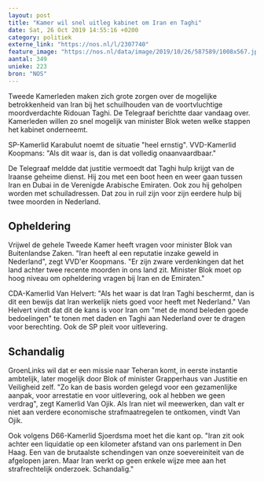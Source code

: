 ```yaml
---
layout: post
title: "Kamer wil snel uitleg kabinet om Iran en Taghi"
date: Sat, 26 Oct 2019 14:55:16 +0200
category: politiek
externe_link: "https://nos.nl/l/2307740"
feature_image: "https://nos.nl/data/image/2019/10/26/587589/1008x567.jpg"
aantal: 349
unieke: 223
bron: "NOS"
---
```


<p>Tweede Kamerleden maken zich grote zorgen over de mogelijke betrokkenheid van Iran bij het schuilhouden van de voortvluchtige moordverdachte Ridouan Taghi. De Telegraaf berichtte daar vandaag over. Kamerleden willen zo snel mogelijk van minister Blok weten welke stappen het kabinet onderneemt.</p>
<p>SP-Kamerlid Karabulut noemt de situatie "heel ernstig". VVD-Kamerlid Koopmans: "Als dit waar is, dan is dat volledig onaanvaardbaar."</p>
<p>De Telegraaf meldde dat justitie vermoedt dat Taghi hulp krijgt van de Iraanse geheime dienst. Hij zou met een boot heen en weer gaan tussen Iran en Dubai in de Verenigde Arabische Emiraten. Ook zou hij geholpen worden met schuiladressen. Dat zou in ruil zijn voor zijn eerdere hulp bij twee moorden in Nederland.</p>
<h2>Opheldering</h2>
<p>Vrijwel de gehele Tweede Kamer heeft vragen voor minister Blok van Buitenlandse Zaken. "Iran heeft al een reputatie inzake geweld in Nederland", zegt VVD'er Koopmans. "Er zijn zware verdenkingen dat het land achter twee recente moorden in ons land zit. Minister Blok moet op hoog niveau om opheldering vragen bij Iran en de Emiraten."</p>
<p>CDA-Kamerlid Van Helvert: "Als het waar is dat Iran Taghi beschermt, dan is dit een bewijs dat Iran werkelijk niets goed voor heeft met Nederland." Van Helvert vindt dat dit de kans is voor Iran om "met de mond beleden goede bedoelingen" te tonen met daden en Taghi aan Nederland over te dragen voor berechting. Ook de SP pleit voor uitlevering.</p>
<h2>Schandalig</h2>
<p>GroenLinks wil dat er een missie naar Teheran komt, in eerste instantie ambtelijk, later mogelijk door Blok of minister Grapperhaus van Justitie en Veiligheid zelf. "Zo kan de basis worden gelegd voor een gezamenlijke aanpak, voor arrestatie en voor uitlevering, ook al hebben we geen verdrag", zegt Kamerlid Van Ojik. Als Iran niet wil meewerken, dan valt er niet aan verdere economische strafmaatregelen te ontkomen, vindt Van Ojik. </p>
<p>Ook volgens D66-Kamerlid Sjoerdsma moet het die kant op. "Iran zit ook achter een liquidatie op een kilometer afstand van ons parlement in Den Haag. Een van de brutaalste schendingen van onze soevereiniteit van de afgelopen jaren. Maar Iran werkt op geen enkele wijze mee aan het strafrechtelijk onderzoek. Schandalig."</p>
